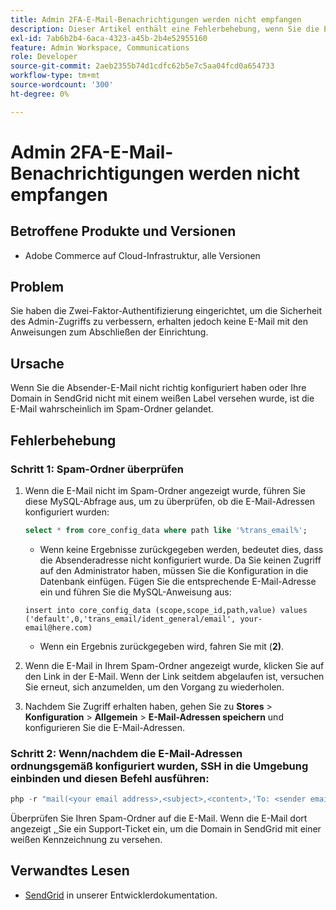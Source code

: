 ```yaml
---
title: Admin 2FA-E-Mail-Benachrichtigungen werden nicht empfangen
description: Dieser Artikel enthält eine Fehlerbehebung, wenn Sie die E-Mail mit den Anweisungen zum Abschluss der Einrichtung nicht erhalten, nachdem Sie die Zwei-Faktor-Authentifizierung (2FA) eingerichtet haben, um die Sicherheit des Administratorzugriffs in Adobe Commerce auf die Cloud-Infrastruktur zu verbessern.
exl-id: 7ab6b2b4-6aca-4323-a45b-2b4e52955160
feature: Admin Workspace, Communications
role: Developer
source-git-commit: 2aeb2355b74d1cdfc62b5e7c5aa04fcd0a654733
workflow-type: tm+mt
source-wordcount: '300'
ht-degree: 0%

---
```


# Admin 2FA-E-Mail-Benachrichtigungen werden nicht empfangen


## Betroffene Produkte und Versionen

* Adobe Commerce auf Cloud-Infrastruktur, alle Versionen

## Problem

Sie haben die Zwei-Faktor-Authentifizierung eingerichtet, um die Sicherheit des Admin-Zugriffs zu verbessern, erhalten jedoch keine E-Mail mit den Anweisungen zum Abschließen der Einrichtung.

## Ursache

Wenn Sie die Absender-E-Mail nicht richtig konfiguriert haben oder Ihre Domain in SendGrid nicht mit einem weißen Label versehen wurde, ist die E-Mail wahrscheinlich im Spam-Ordner gelandet.

## Fehlerbehebung

### Schritt 1: Spam-Ordner überprüfen

1. Wenn die E-Mail nicht im Spam-Ordner angezeigt wurde, führen Sie diese MySQL-Abfrage aus, um zu überprüfen, ob die E-Mail-Adressen konfiguriert wurden:

   ```sql
   select * from core_config_data where path like '%trans_email%';
   ```

   * Wenn keine Ergebnisse zurückgegeben werden, bedeutet dies, dass die Absenderadresse nicht konfiguriert wurde.
Da Sie keinen Zugriff auf den Administrator haben, müssen Sie die Konfiguration in die Datenbank einfügen. Fügen Sie die entsprechende E-Mail-Adresse ein und führen Sie die MySQL-Anweisung aus:

   ```
   insert into core_config_data (scope,scope_id,path,value) values ('default',0,'trans_email/ident_general/email', your-email@here.com)
   ```

   * Wenn ein Ergebnis zurückgegeben wird, fahren Sie mit (**2)**.

1. Wenn die E-Mail in Ihrem Spam-Ordner angezeigt wurde, klicken Sie auf den Link in der E-Mail. Wenn der Link seitdem abgelaufen ist, versuchen Sie erneut, sich anzumelden, um den Vorgang zu wiederholen.
1. Nachdem Sie Zugriff erhalten haben, gehen Sie zu **Stores** > **Konfiguration** > **Allgemein** > **E-Mail-Adressen speichern** und konfigurieren Sie die E-Mail-Adressen.

### Schritt 2: Wenn/nachdem die E-Mail-Adressen ordnungsgemäß konfiguriert wurden, SSH in die Umgebung einbinden und diesen Befehl ausführen:

```php
php -r "mail(<your email address>,<subject>,<content>,'To: <sender email>');"
```

Überprüfen Sie Ihren Spam-Ordner auf die E-Mail. Wenn die E-Mail dort angezeigt [, ](/help/help-center-guide/help-center/magento-help-center-user-guide.md#login) Sie ein Support-Ticket ein, um die Domain in SendGrid mit einer weißen Kennzeichnung zu versehen.

## Verwandtes Lesen

* [SendGrid](https://experienceleague.adobe.com/de/docs/commerce-cloud-service/user-guide/project/sendgrid) in unserer Entwicklerdokumentation.
